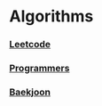 # Algorithms

### [Leetcode](leetcode/README.md)
### [Programmers](programmers/README.md)
### [Baekjoon](baekjoon/README.md)
